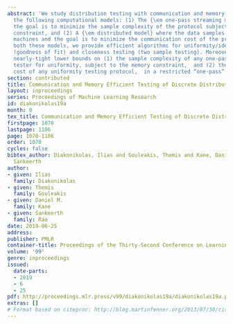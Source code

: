 ```yaml
---
abstract: 'We study distribution testing with communication and memory constraints  in
  the following computational models: (1) The {\em one-pass streaming model}  where
  the goal is to minimize the sample complexity of the protocol subject to a memory
  constraint, and (2) A {\em distributed model} where the data samples reside at multiple
  machines and the goal is to minimize the communication cost of the protocol. In
  both these models, we provide efficient algorithms for uniformity/identity testing
  (goodness of fit) and closeness testing (two sample testing). Moreover, we show
  nearly-tight lower bounds on (1) the sample complexity of any one-pass streaming
  tester for uniformity, subject to the memory constraint,  and (2) the communication
  cost of any uniformity testing protocol,  in a restricted “one-pass” model of communication.'
section: contributed
title: Communication and Memory Efficient Testing of Discrete Distributions
layout: inproceedings
series: Proceedings of Machine Learning Research
id: diakonikolas19a
month: 0
tex_title: Communication and Memory Efficient Testing of Discrete Distributions
firstpage: 1070
lastpage: 1106
page: 1070-1106
order: 1070
cycles: false
bibtex_author: Diakonikolas, Ilias and Gouleakis, Themis and Kane, Daniel M. and Rao,
  Sankeerth
author:
- given: Ilias
  family: Diakonikolas
- given: Themis
  family: Gouleakis
- given: Daniel M.
  family: Kane
- given: Sankeerth
  family: Rao
date: 2019-06-25
address: 
publisher: PMLR
container-title: Proceedings of the Thirty-Second Conference on Learning Theory
volume: '99'
genre: inproceedings
issued:
  date-parts:
  - 2019
  - 6
  - 25
pdf: http://proceedings.mlr.press/v99/diakonikolas19a/diakonikolas19a.pdf
extras: []
# Format based on citeproc: http://blog.martinfenner.org/2013/07/30/citeproc-yaml-for-bibliographies/
---
```

